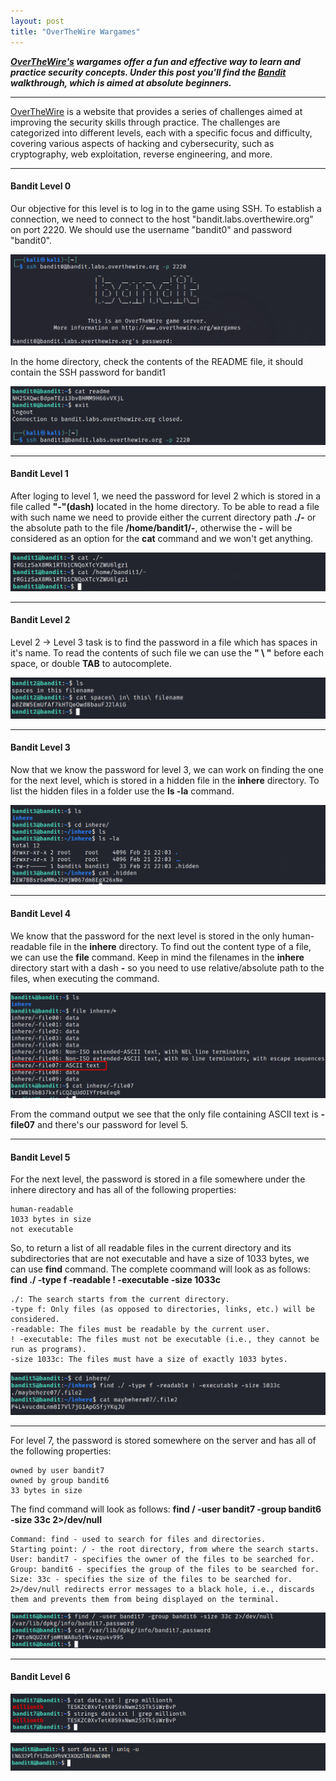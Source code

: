 ```yaml
---
layout: post
title: "OverTheWire Wargames"
---
```




***[OverTheWire's](https://overthewire.org/wargames/) wargames offer a fun and effective way to learn and practice security concepts. Under this post you'll find the [Bandit](https://overthewire.org/wargames/bandit/) walkthrough, which is aimed at absolute beginners.***


---------------------













[OverTheWire](https://overthewire.org/wargames/) is a website that provides a series of challenges aimed at improving the security skills through practice. The challenges are categorized into different levels, each with a specific focus and difficulty, covering various aspects of hacking and cybersecurity, such as cryptography, web exploitation, reverse engineering, and more.

----------

#### Bandit Level 0

Our objective for this level is to log in to the game using SSH. To establish a connection, we need to connect to the host "bandit.labs.overthewire.org" on port 2220. We should use the username "bandit0" and password "bandit0".



![img1](/assets/images/bandit_overthewire/img1.png)

In the home directory, check the contents of the README file, it should contain the SSH password for bandit1

![img2](/assets/images/bandit_overthewire/img2.png)

----------

#### Bandit Level 1

After loging to level 1, we need the password for level 2 which is stored in a file called **"-"(dash)** located in the home directory. To be able to read a file with such name we need to provide either the current directory path **./-** or the absolute path to the file **/home/bandit1/-**, otherwise the **-** will be considered as an option for the **cat** command and we won't get anything.






![img3](/assets/images/bandit_overthewire/img3.png)

------------

#### Bandit Level 2

Level 2 → Level 3 task is to find the password in a file which has spaces in it's name. To read the contents of such file we can use the **" \ "** before each space, or double **TAB** to autocomplete.

![img4](/assets/images/bandit_overthewire/img4.png)

--------

#### Bandit Level 3

Now that we know the password for level 3, we can work on finding the one for the next level, which is stored in a hidden file in the **inhere** directory. To list the hidden files in a folder use the **ls -la** command.

![img5](/assets/images/bandit_overthewire/img5.png)

-------

#### Bandit Level 4

We know that the password for the next level is stored in the only human-readable file in the **inhere** directory. To find out the content type of a file, we can use the **file** command. Keep in mind the filenames in the **inhere** directory start with a dash **-** so you need to use relative/absolute path to the files, when executing the command.


![img6](/assets/images/bandit_overthewire/img6.png)

From the command output we see that the only file containing ASCII text is **-file07** and there's our password for level 5.


--------
#### Bandit Level 5


For the next level, the password is stored in a file somewhere under the inhere directory and has all of the following properties:

    human-readable
    1033 bytes in size
    not executable

So, to return a list of all readable files in the current directory and its subdirectories that are not executable and have a size of 1033 bytes, we can use **find** command. The complete coommand will look as as follows: **find ./ -type f -readable ! -executable -size 1033c**

    ./: The search starts from the current directory.
    -type f: Only files (as opposed to directories, links, etc.) will be considered.
    -readable: The files must be readable by the current user.
    ! -executable: The files must not be executable (i.e., they cannot be run as programs).
    -size 1033c: The files must have a size of exactly 1033 bytes.



![img7](/assets/images/bandit_overthewire/img7.png)


-------

For level 7, the password is stored somewhere on the server and has all of the following properties:

    owned by user bandit7
    owned by group bandit6
    33 bytes in size

The find command will look as follows: **find / -user bandit7 -group bandit6 -size 33c 2>/dev/null**

    Command: find - used to search for files and directories.
    Starting point: / - the root directory, from where the search starts.
    User: bandit7 - specifies the owner of the files to be searched for.
    Group: bandit6 - specifies the group of the files to be searched for.
    Size: 33c - specifies the size of the files to be searched for.
    2>/dev/null redirects error messages to a black hole, i.e., discards them and prevents them from being displayed on the terminal.




![img8](/assets/images/bandit_overthewire/img8.png)


---------

#### Bandit Level 6




![img9](/assets/images/bandit_overthewire/img9.png)


![img10](/assets/images/bandit_overthewire/img10.png)



